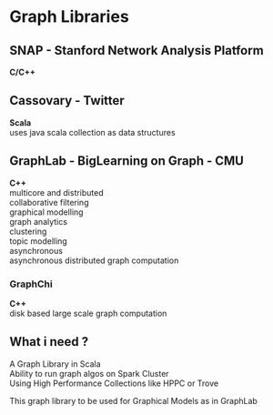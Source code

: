 Graph Libraries
===============

SNAP - Stanford Network Analysis Platform
-----------------------------------------
__C/C++__

Cassovary - Twitter
-------------------
__Scala__  
uses java scala collection as data structures

GraphLab - BigLearning on Graph - CMU
-------------------------------------
__C++__  
multicore and distributed  
collaborative filtering  
graphical modelling  
graph analytics  
clustering  
topic modelling  
asynchronous  
asynchronous distributed graph computation  

### GraphChi
__C++__  
disk based large scale graph computation  

What i need ?
-------------
A Graph Library in Scala  
Ability to run graph algos on Spark Cluster  
Using High Performance Collections like HPPC or Trove  

This graph library to be used for Graphical Models as in GraphLab  